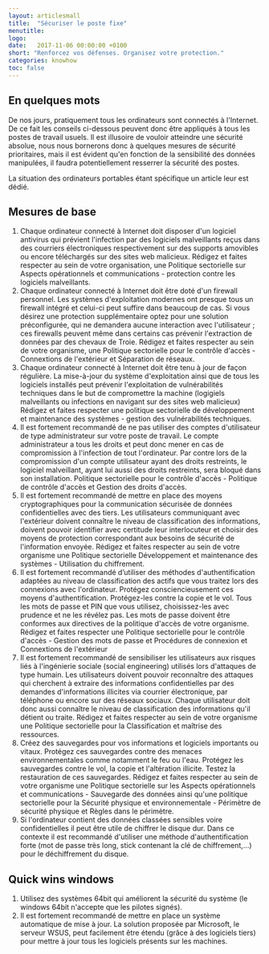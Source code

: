 ```yaml
---
layout: articlesmall
title:  "Sécuriser le poste fixe"
menutitle:  
logo:
date:   2017-11-06 00:00:00 +0100
short: "Renforcez vos défenses. Organisez votre protection."
categories: knowhow
toc: false
---
```

## En quelques mots

De nos jours, pratiquement tous les ordinateurs sont connectés à l'Internet. De ce fait les conseils ci-dessous peuvent donc être appliqués à tous les postes de travail usuels. Il est illusoire de vouloir atteindre une sécurité absolue, nous nous bornerons donc à quelques mesures de sécurité prioritaires, mais il est évident qu'en fonction de la sensibilité des données manipulées, il faudra potentiellement resserrer la sécurité des postes.

La situation des ordinateurs portables étant spécifique un article leur est dédié.

## Mesures de base

1. Chaque ordinateur connecté à Internet doit disposer d'un logiciel antivirus qui prévient l'infection par des logiciels malveillants reçus dans des courriers électroniques respectivement sur des supports amovibles ou encore téléchargés sur des sites web malicieux. Rédigez et faites respecter au sein de votre organisation, une Politique sectorielle sur Aspects opérationnels et communications - protection contre les logiciels malveillants.
2. Chaque ordinateur connecté à Internet doit être doté d'un firewall personnel. Les systèmes d'exploitation modernes ont presque tous un firewall intégré et celui-ci peut suffire dans beaucoup de cas. Si vous désirez une protection supplémentaire optez pour une solution préconfigurée, qui ne demandera aucune interaction avec l'utilisateur ; ces firewalls peuvent même dans certains cas prévenir l'extraction de données par des chevaux de Troie. Rédigez et faites respecter au sein de votre organisme, une Politique sectorielle pour le contrôle d'accès - Connextions de l'extérieur et Séparation de réseaux.
3. Chaque ordinateur connecté à Internet doit être tenu à jour de façon régulière. La mise-à-jour du système d'exploitation ainsi que de tous les logiciels installés peut prévenir l'exploitation de vulnérabilités techniques dans le but de compromettre la machine (logigiels malveillants ou infections en navigant sur des sites web malicieux) Rédigez et faites respecter une politique sectorielle de développement et maintenance des systèmes - gestion des vulnérabilités techniques.
4. Il est fortement recommandé de ne pas utiliser des comptes d'utilisateur de type administrateur sur votre poste de travail. Le compte administrateur a tous les droits et peut donc mener en cas de compromission à l'infection de tout l'ordinateur. Par contre lors de la compromission d'un compte utilisateur ayant des droits restreints, le logiciel malveillant, ayant lui aussi des droits restreints, sera bloqué dans son installation. Politique sectorielle pour le contrôle d'accès - Politique de contrôle d'accès et Gestion des droits d'accès.
5. Il est fortement recommandé de mettre en place des moyens cryptographiques pour la communication sécurisée de données confidentielles avec des tiers. Les utilisateurs communiquant avec l'extérieur doivent connaître le niveau de classification des informations, doivent pouvoir identifier avec certitude leur interlocuteur et choisir des moyens de protection correspondant aux besoins de sécurité de l'information envoyée. Rédigez et faites respecter  au sein de votre organisme une Politique sectorielle Développement et maintenance des systèmes - Utilisation du chiffrement.
6. Il est fortement recommandé d’utiliser des méthodes d'authentification adaptées au niveau de classification des actifs que vous traitez lors des connexions avec l'ordinateur. Protégez consciencieusement ces moyens d'authentification. Protégez-les contre la copie et le vol. Tous les mots de passe et PIN que vous utilisez, choisissez-les avec prudence et ne les révélez pas. Les mots de passe doivent être conformes aux directives de la politique d'accès de votre organisme. Rédigez et faites respecter une Politique sectorielle pour le contrôle d'accès - Gestion des mots de passe et Procédures de connexion et Connextions de l'extérieur
7. Il est fortement recommandé de sensibiliser les utilisateurs aux risques liés à l'ingénierie sociale (social engineering) utilisés lors d'attaques de type humain. Les utilisateurs doivent pouvoir reconnaître des attaques qui cherchent à extraire des informations confidentielles par des demandes d'informations illicites via courrier électronique, par téléphone ou encore sur des réseaux sociaux. Chaque utilisateur doit donc aussi connaître le niveau de classification des informations qu'il détient ou traite. Rédigez et faites respecter au sein de votre organisme une Politique sectorielle pour la Classification et maîtrise des ressources.
8. Créez des sauvegardes pour vos informations et logiciels importants ou vitaux. Protégez ces sauvegardes contre des menaces environnementales comme notamment le feu ou l'eau. Protégez les sauvegardes contre le vol, la copie et l'altération illicite. Testez la restauration de ces sauvegardes. Rédigez et faites respecter au sein de votre organisme une Politique sectorielle sur les Aspects opérationnels et communications - Sauvegarde des données ainsi qu'une politique sectorielle pour la Sécurité physique et environnementale - Périmètre de sécurité physique et Règles dans le périmètre.
9. Si l'ordinateur contient des données classées sensibles voire confidentielles il peut être utile de chiffrer le disque dur. Dans ce contexte il est recommandé d'utiliser une méthode d'authentification forte (mot de passe très long, stick contenant la clé de chiffrement,...) pour le déchiffrement du disque.

## Quick wins windows

1. Utilisez des systèmes 64bit qui améliorent la sécurité du système (le windows 64bit n'accepte que les pilotes signés).
2. Il est fortement recommandé de mettre en place un système automatique de mise à jour. La solution proposée par Microsoft, le serveur WSUS, peut facilement être étendu (grâce à des logiciels tiers) pour mettre à jour tous les logiciels présents sur les machines.
